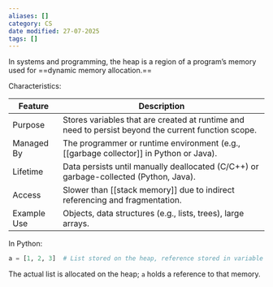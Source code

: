 ```yaml
---
aliases: []
category: CS
date modified: 27-07-2025
tags: []
---
```


In systems and programming, the heap is a region of a program’s memory used for ==dynamic memory allocation.==

Characteristics:

| Feature     | Description                                                                                         |
| ----------- | --------------------------------------------------------------------------------------------------- |
| Purpose     | Stores variables that are created at runtime and need to persist beyond the current function scope. |
| Managed By  | The programmer or runtime environment (e.g., [[garbage collector]] in Python or Java).              |
| Lifetime    | Data persists until manually deallocated (C/C++) or garbage-collected (Python, Java).               |
| Access      | Slower than [[stack memory]] due to indirect referencing and fragmentation.                         |
| Example Use | Objects, data structures (e.g., lists, trees), large arrays.                                        |

In Python:

```python
a = [1, 2, 3]  # List stored on the heap, reference stored in variable `a`
```

The actual list is allocated on the heap; `a` holds a reference to that memory.